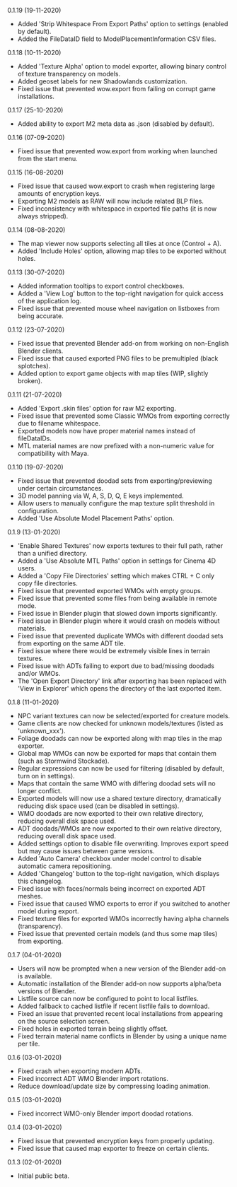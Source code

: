 0.1.19 (19-11-2020)
- Added 'Strip Whitespace From Export Paths' option to settings (enabled by default).
- Added the FileDataID field to ModelPlacementInformation CSV files.

0.1.18 (10-11-2020)
- Added 'Texture Alpha' option to model exporter, allowing binary control of texture transparency on models.
- Added geoset labels for new Shadowlands customization.
- Fixed issue that prevented wow.export from failing on corrupt game installations.

0.1.17 (25-10-2020)
- Added ability to export M2 meta data as .json (disabled by default).

0.1.16 (07-09-2020)
- Fixed issue that prevented wow.export from working when launched from the start menu.

0.1.15 (16-08-2020)
- Fixed issue that caused wow.export to crash when registering large amounts of encryption keys.
- Exporting M2 models as RAW will now include related BLP files.
- Fixed inconsistency with whitespace in exported file paths (it is now always stripped).

0.1.14 (08-08-2020)
- The map viewer now supports selecting all tiles at once (Control + A).
- Added 'Include Holes' option, allowing map tiles to be exported without holes.

0.1.13 (30-07-2020)
- Added information tooltips to export control checkboxes.
- Added a 'View Log' button to the top-right navigation for quick access of the application log.
- Fixed issue that prevented mouse wheel navigation on listboxes from being accurate.

0.1.12 (23-07-2020)
- Fixed issue that prevented Blender add-on from working on non-English Blender clients.
- Fixed issue that caused exported PNG files to be premultipled (black splotches).
- Added option to export game objects with map tiles (WIP, slightly broken).

0.1.11 (21-07-2020)
- Added 'Export .skin files' option for raw M2 exporting.
- Fixed issue that prevented some Classic WMOs from exporting correctly due to filename whitespace.
- Exported models now have proper material names instead of fileDataIDs.
- MTL material names are now prefixed with a non-numeric value for compatibility with Maya.

0.1.10 (19-07-2020)
- Fixed issue that prevented doodad sets from exporting/previewing under certain circumstances.
- 3D model panning via W, A, S, D, Q, E keys implemented.
- Allow users to manually configure the map texture split threshold in configuration.
- Added 'Use Absolute Model Placement Paths' option.

0.1.9 (13-01-2020)
- 'Enable Shared Textures' now exports textures to their full path, rather than a unified directory.
- Added a 'Use Absolute MTL Paths' option in settings for Cinema 4D users.
- Added a 'Copy File Directories' setting which makes CTRL + C only copy file directories.
- Fixed issue that prevented exported WMOs with empty groups.
- Fixed issue that prevented some files from being available in remote mode.
- Fixed issue in Blender plugin that slowed down imports significantly.
- Fixed issue in Blender plugin where it would crash on models without materials.
- Fixed issue that prevented duplicate WMOs with different doodad sets from exporting on the same ADT tile.
- Fixed issue where there would be extremely visible lines in terrain textures.
- Fixed issue with ADTs failing to export due to bad/missing doodads and/or WMOs.
- The 'Open Export Directory' link after exporting has been replaced with 'View in Explorer' which opens the directory of the last exported item.

0.1.8 (11-01-2020)
- NPC variant textures can now be selected/exported for creature models.
- Game clients are now checked for unknown models/textures (listed as 'unknown_xxx').
- Foliage doodads can now be exported along with map tiles in the map exporter.
- Global map WMOs can now be exported for maps that contain them (such as Stormwind Stockade).
- Regular expressions can now be used for filtering (disabled by default, turn on in settings).
- Maps that contain the same WMO with differing doodad sets will no longer conflict.
- Exported models will now use a shared texture directory, dramatically reducing disk space used (can be disabled in settings).
- WMO doodads are now exported to their own relative directory, reducing overall disk space used.
- ADT doodads/WMOs are now exported to their own relative directory, reducing overall disk space used.
- Added settings option to disable file overwriting. Improves export speed but may cause issues between game versions.
- Added 'Auto Camera' checkbox under model control to disable automatic camera repositioning.
- Added 'Changelog' button to the top-right navigation, which displays this changelog.
- Fixed issue with faces/normals being incorrect on exported ADT meshes.
- Fixed issue that caused WMO exports to error if you switched to another model during export.
- Fixed texture files for exported WMOs incorrectly having alpha channels (transparency).
- Fixed issue that prevented certain models (and thus some map tiles) from exporting.

0.1.7 (04-01-2020)
- Users will now be prompted when a new version of the Blender add-on is available.
- Automatic installation of the Blender add-on now supports alpha/beta versions of Blender.
- Listfile source can now be configured to point to local listfiles.
- Added fallback to cached listfile if recent listfile fails to download.
- Fixed an issue that prevented recent local installations from appearing on the source selection screen.
- Fixed holes in exported terrain being slightly offset.
- Fixed terrain material name conflicts in Blender by using a unique name per tile.

0.1.6 (03-01-2020)
- Fixed crash when exporting modern ADTs.
- Fixed incorrect ADT WMO Blender import rotations.
- Reduce download/update size by compressing loading animation.

0.1.5 (03-01-2020)
- Fixed incorrect WMO-only Blender import doodad rotations.

0.1.4 (03-01-2020)
- Fixed issue that prevented encryption keys from properly updating.
- Fixed issue that caused map exporter to freeze on certain clients.

0.1.3 (02-01-2020)
- Initial public beta.